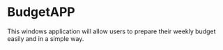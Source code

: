 # BudgetAPP
This windows application will allow users to prepare their weekly budget easily and in a simple way.
